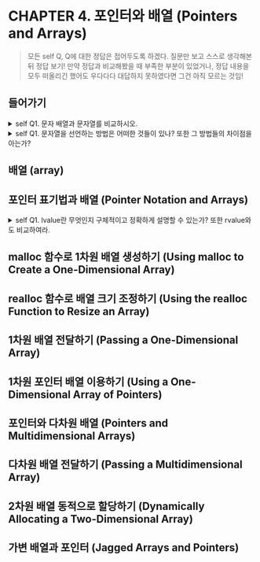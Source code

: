 # CHAPTER 4. 포인터와 배열 (Pointers and Arrays)
> 모든 self Q, Q에 대한 정답은 접어두도록 하겠다. 질문만 보고 스스로 생각해본 뒤 정답 보기!
> 만약 정답과 비교해봤을 때 부족한 부분이 있었거나, 정답 내용을 모두 떠올리긴 했어도 우다다다 대답하지 못하였다면 그건 아직 모르는 것임!
## 들어가기
<details>
<summary>self Q1. 문자 배열과 문자열를 비교하시오.</summary>



</details>
<details>
<summary>self Q1. 문자열을 선언하는 방법은 어떠한 것들이 있나? 또한 그 방법들의 차이점을 아는가?</summary>

방법1) 포인터 형태 선언  
    
```
    // ex)
    char *a = "hello!";  
``` 
      
방법2) 배열 형태로 선언 (크기 자동 할당)  
    
    ```
    // ex)  
    char a[] = "hello!";
    ```  
    
    /* 방법2의 진행 순서  
        1. 메모리 어딘가에 "hello!"가 할당된다.  
        2. char *a 변수가 선언된다.  
        3. a는 h의 주소값을 가리킨다. (*string = 'h') */
      
 
- 두 방법의 공톰점
    
    - 포맷팅 양식이 %s로 같다.
    
    - 문자열 전체 출력 결과가 같다.
- 두 방법의 차이점
    
   - 할당된 메모리 영역의 크기가 다르다.  
        -> sizeof함수를 적용해봤을 때,방법1의 경우 8(포인터 자료형 크기)이고 방법2의 경우 6(비열 크기)임
    
   - 할당된 메모리 영역의 위치가 다르다.  
    
   - 배열 형태는 내용 수정 가능, 포인터 형태는 내용 수정 불가능 (리터럴 상수)
    
    
  

</details>


## 배열 (array)


## 포인터 표기법과 배열 (Pointer Notation and Arrays)

<details>
    <summary>self Q1. lvalue란 무엇인지 구체적이고 정확하게 설명할 수 있는가? 또한 rvalue와도 비교하여라. </summary>
    * Lvalue와 Rvalue는 소스코드상에서만 볼 수 있는 문법적 요소로, 소스코드가 컴파일 된 후 프로그램이 실행되는 시점에서는 L/Rvalue를 논하는 것은 읭미없는 행위임  
    
    1) Lvalue(left value 또는 locator value) : 메모리 위치를 참조하는 식
    
        - object를 표기할 수 있는 것. (void 타입의 object 제외)  
    
    ```
    // ex)  
    int a = 10;  
    
    // a라는 것은 10이라는 값이 들어있는 공간인 object를 의미.  
    // 식별자 a라는 것이 10이 들어있는 object를 표기하기 위해 사용된다고 말할 수 있음.
    ```  
      
        - 주로 Lvalue가 식별자(변수, 함수, 클래스 등)를 의미  
        - 모든 Lvalue는 Rvlue이지만, Rvalue는 Lvalue가 아닐 수 있다.  
        - 존재하지 않는 object를 표기하는 p[10]이나 *(p+4) 또한 Lvalue임.  
          이러한 Lvalue를 사용하는 것은 미정의 동작(undefined behavior)임.
    
    2) Rvalue(right value) : 해당 표현식이 끝나면 더 이상 참조 불가능 


</details>

## malloc 함수로 1차원 배열 생성하기 (Using malloc to Create a One-Dimensional Array)


## realloc 함수로 배열 크기 조정하기 (Using the realloc Function to Resize an Array)


## 1차원 배열 전달하기 (Passing a One-Dimensional Array)


## 1차원 포인터 배열 이용하기 (Using a One-Dimensional Array of Pointers)


## 포인터와 다차원 배열 (Pointers and Multidimensional Arrays)


## 다차원 배열 전달하기 (Passing a Multidimensional Array)


## 2차원 배열 동적으로 할당하기 (Dynamically Allocating a Two-Dimensional Array)


## 가변 배열과 포인터 (Jagged Arrays and Pointers)

